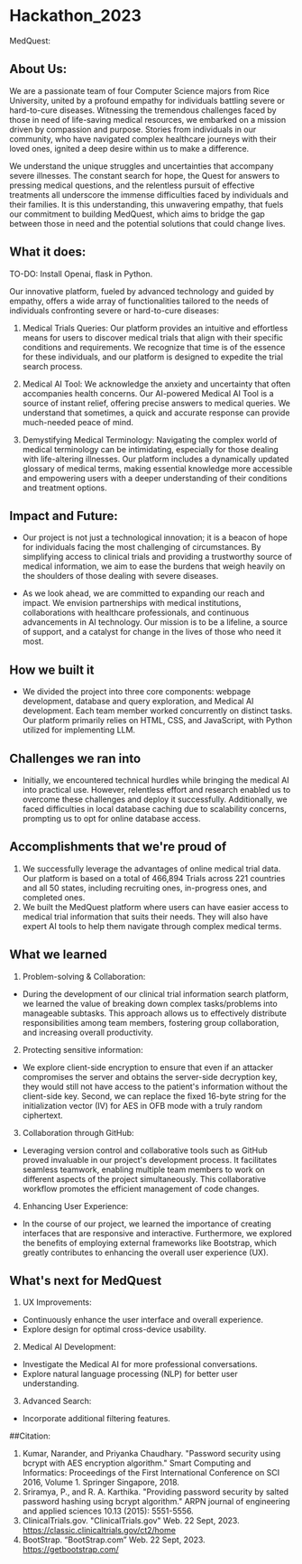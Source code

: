 # Hackathon_2023
MedQuest:

## About Us:
We are a passionate team of four Computer Science majors from Rice University, united by a profound empathy for individuals battling severe or hard-to-cure diseases. Witnessing the tremendous challenges faced by those in need of life-saving medical resources, we embarked on a mission driven by compassion and purpose. Stories from individuals in our community, who have navigated complex healthcare journeys with their loved ones, ignited a deep desire within us to make a difference.

We understand the unique struggles and uncertainties that accompany severe illnesses. The constant search for hope, the Quest for answers to pressing medical questions, and the relentless pursuit of effective treatments all underscore the immense difficulties faced by individuals and their families. It is this understanding, this unwavering empathy, that fuels our commitment to building MedQuest, which aims to bridge the gap between those in need and the potential solutions that could change lives.

## What it does:
TO-DO: Install Openai, flask in Python.

Our innovative platform, fueled by advanced technology and guided by empathy, offers a wide array of functionalities tailored to the needs of individuals confronting severe or hard-to-cure diseases:

1. Medical Trials Queries: Our platform provides an intuitive and effortless means for users to discover medical trials that align with their specific conditions and requirements. We recognize that time is of the essence for these individuals, and our platform is designed to expedite the trial search process.

2. Medical AI Tool: We acknowledge the anxiety and uncertainty that often accompanies health concerns. Our AI-powered Medical AI Tool is a source of instant relief, offering precise answers to medical queries. We understand that sometimes, a quick and accurate response can provide much-needed peace of mind.

3. Demystifying Medical Terminology: Navigating the complex world of medical terminology can be intimidating, especially for those dealing with life-altering illnesses. Our platform includes a dynamically updated glossary of medical terms, making essential knowledge more accessible and empowering users with a deeper understanding of their conditions and treatment options.

## Impact and Future:
- Our project is not just a technological innovation; it is a beacon of hope for individuals facing the most challenging of circumstances. By simplifying access to clinical trials and providing a trustworthy source of medical information, we aim to ease the burdens that weigh heavily on the shoulders of those dealing with severe diseases.

- As we look ahead, we are committed to expanding our reach and impact. We envision partnerships with medical institutions, collaborations with healthcare professionals, and continuous advancements in AI technology. Our mission is to be a lifeline, a source of support, and a catalyst for change in the lives of those who need it most.


## How we built it
- We divided the project into three core components: webpage development, database and query exploration, and Medical AI development. Each team member worked concurrently on distinct tasks. Our platform primarily relies on HTML, CSS, and JavaScript, with Python utilized for implementing LLM.


## Challenges we ran into
- Initially, we encountered technical hurdles while bringing the medical AI into practical use. However, relentless effort and research enabled us to overcome these challenges and deploy it successfully. Additionally, we faced difficulties in local database caching due to scalability concerns, prompting us to opt for online database access.


## Accomplishments that we're proud of
1. We successfully leverage the advantages of online medical trial data. Our platform is based on a total of 466,894 Trials across 221 countries and all 50 states, including recruiting ones, in-progress ones, and completed ones. 
2. We built the MedQuest platform where users can have easier access to medical trial information that suits their needs. They will also have expert AI tools to help them navigate through complex medical terms. 

## What we learned
1. Problem-solving & Collaboration: 
- During the development of our clinical trial information search platform, we learned the value of breaking down complex tasks/problems into manageable subtasks. This approach allows us to effectively distribute responsibilities among team members, fostering group collaboration, and increasing overall productivity.
2. Protecting sensitive information:
- We explore client-side encryption to ensure that even if an attacker compromises the server and obtains the server-side decryption key, they would still not have access to the patient's information without the client-side key. Second, we can replace the fixed 16-byte string for the initialization vector (IV) for AES in OFB mode with a truly random ciphertext.
3. Collaboration through GitHub:
- Leveraging version control and collaborative tools such as GitHub proved invaluable in our project's development process. It facilitates seamless teamwork, enabling multiple team members to work on different aspects of the project simultaneously. This collaborative workflow promotes the efficient management of code changes.
4. Enhancing User Experience:
- In the course of our project, we learned the importance of creating interfaces that are responsive and interactive. Furthermore, we explored the benefits of employing external frameworks like Bootstrap, which greatly contributes to enhancing the overall user experience (UX).


## What's next for MedQuest
1. UX Improvements:
- Continuously enhance the user interface and overall experience.
- Explore design for optimal cross-device usability.
2. Medical AI Development:
- Investigate the Medical AI for more professional conversations.
- Explore natural language processing (NLP) for better user understanding.
3. Advanced Search:
- Incorporate additional filtering features.


##Citation:
1. Kumar, Narander, and Priyanka Chaudhary. "Password security using bcrypt with AES encryption algorithm." Smart Computing and Informatics: Proceedings of the First International Conference on SCI 2016, Volume 1. Springer Singapore, 2018.
2. Sriramya, P., and R. A. Karthika. "Providing password security by salted password hashing using bcrypt algorithm." ARPN journal of engineering and applied sciences 10.13 (2015): 5551-5556.
3. ClinicalTrials.gov. "ClinicalTrials.gov" Web. 22 Sept, 2023. https://classic.clinicaltrials.gov/ct2/home
4. BootStrap. “BootStrap.com” Web. 22 Sept, 2023. https://getbootstrap.com/
